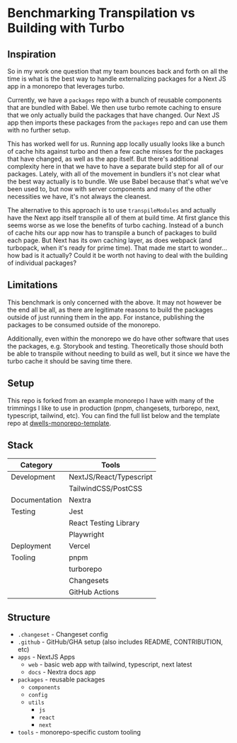 # Benchmarking Transpilation vs Building with Turbo

## Inspiration

So in my work one question that my team bounces back and forth on all the time is what is the best way to handle externalizing packages for a Next JS app in a monorepo that leverages turbo. 

Currently, we have a `packages` repo with a bunch of reusable components that are bundled with Babel. We then use turbo remote caching to ensure that we only actually build the packages that have changed. Our Next JS app then imports these packages from the `packages` repo and can use them with no further setup. 

This has worked well for us. Running app locally usually looks like a bunch of cache hits against turbo and then a few cache misses for the packages that have changed, as well as the app itself. But there's additional complexity here in that we have to have a separate build step for all of our packages. Lately, with all of the movement in bundlers it's not clear what the best way actually is to bundle. We use Babel because that's what we've been used to, but now with server components and many of the other necessities we have, it's not always the cleanest. 

The alternative to this approach is to use `transpileModules` and actually have the Next app itself transpile all of them at build time. At first glance this seems worse as we lose the benefits of turbo caching. Instead of a bunch of cache hits our app now has to transpile a bunch of packages to build each page. But Next has its own caching layer, as does webpack (and turbopack, when it's ready for prime time). That made me start to wonder... how bad is it actually? Could it be worth not having to deal with the building of individual packages?

## Limitations

This benchmark is only concerned with the above. It may not however be the end all be all, as there are legitimate reasons to build the packages outside of just running them in the app. For instance, publishing the packages to be consumed outside of the monorepo. 

Additionally, even within the monorepo we do have other software that uses the packages, e.g. Storybook and testing. Theoretically those should both be able to transpile without needing to build as well, but it since we have the turbo cache it should be saving time there. 

## Setup

This repo is forked from an example monorepo I have with many of the trimmings I like to use in production (pnpm, changesets, turborepo, next, typescript, tailwind, etc). You can find the full list below and the template repo at [dwells-monorepo-template](https://github.com/devdumpling/dwells-monorepo-template).

## Stack

| Category      | Tools                   |
| ------------- | ----------------------- |
| Development   | NextJS/React/Typescript |
|               | TailwindCSS/PostCSS     |
| Documentation | Nextra                  |
| Testing       | Jest                    |
|               | React Testing Library   |
|               | Playwright              |
| Deployment    | Vercel                  |
| Tooling       | pnpm                    |
|               | turborepo               |
|               | Changesets              |
|               | GitHub Actions          |

## Structure

- `.changeset` - Changeset config
- `.github` - GitHub/GHA setup (also includes README, CONTRIBUTION, etc)
- `apps` - NextJS Apps
  - `web` - basic web app with tailwind, typescript, next latest
  - `docs` - Nextra docs app
- `packages` - reusable packages
  - `components`
  - `config`
  - `utils`
    - `js`
    - `react`
    - `next`
- `tools` - monorepo-specific custom tooling
